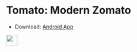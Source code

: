# Tomato: Modern Zomato

- Download: [Android App](https://drive.google.com/file/d/1PnZwDFvTye4C4tgiQj83QMIVLiJB5eNo/view?usp=sharing)


<img src='https://drive.google.com/file/d/1QHbLZk8u_wLORpYcckVRNusjEAAdTa-p/view?usp=sharing' width='30' />
